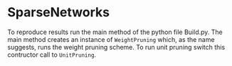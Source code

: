 # SparseNetworks

To reproduce results run the main method of the python file Build.py.
The main method creates an instance of `WeightPruning` which, as the name suggests, runs the weight pruning scheme.
To run unit pruning switch this contructor call to `UnitPruning`.